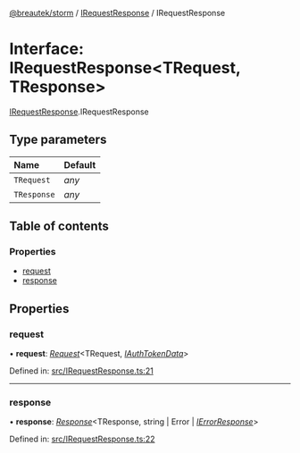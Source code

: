 [@breautek/storm](../README.md) / [IRequestResponse](../modules/irequestresponse.md) / IRequestResponse

# Interface: IRequestResponse<TRequest, TResponse\>

[IRequestResponse](../modules/irequestresponse.md).IRequestResponse

## Type parameters

| Name | Default |
| :------ | :------ |
| `TRequest` | *any* |
| `TResponse` | *any* |

## Table of contents

### Properties

- [request](irequestresponse.irequestresponse-1.md#request)
- [response](irequestresponse.irequestresponse-1.md#response)

## Properties

### request

• **request**: [*Request*](../classes/request.request-1.md)<TRequest, [*IAuthTokenData*](iauthtokendata.iauthtokendata-1.md)\>

Defined in: [src/IRequestResponse.ts:21](https://github.com/breautek/storm/blob/2614a1c/src/IRequestResponse.ts#L21)

___

### response

• **response**: [*Response*](../classes/response.response-1.md)<TResponse, string \| Error \| [*IErrorResponse*](stormerror.ierrorresponse.md)\>

Defined in: [src/IRequestResponse.ts:22](https://github.com/breautek/storm/blob/2614a1c/src/IRequestResponse.ts#L22)
